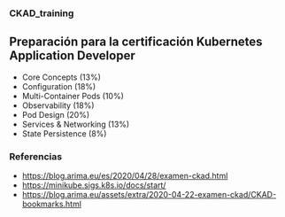 ### CKAD_training
## Preparación para la certificación Kubernetes Application Developer

- Core Concepts (13%)
- Configuration (18%)
- Multi-Container Pods (10%)
- Observability (18%)
- Pod Design (20%)
- Services & Networking (13%)
- State Persistence (8%)

### Referencias
- https://blog.arima.eu/es/2020/04/28/examen-ckad.html
- https://minikube.sigs.k8s.io/docs/start/
- https://blog.arima.eu/assets/extra/2020-04-22-examen-ckad/CKAD-bookmarks.html
